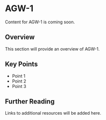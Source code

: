 # AGW-1

Content for AGW-1 is coming soon.

## Overview

This section will provide an overview of AGW-1.

## Key Points

- Point 1
- Point 2
- Point 3

## Further Reading

Links to additional resources will be added here.

